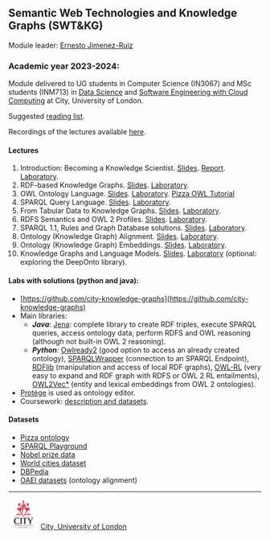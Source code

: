 ## Semantic Web Technologies and Knowledge Graphs (SWT&KG)

Module leader: [Ernesto Jimenez-Ruiz](https://www.city.ac.uk/about/people/academics/ernesto-jimenez-ruiz)

### Academic year 2023-2024: 

Module delivered to UG students in Computer Science (IN3067) and MSc students (INM713) in [Data Science](https://www.city.ac.uk/prospective-students/courses/postgraduate/data-science) and [Software Engineering with Cloud Computing](https://www.city.ac.uk/prospective-students/courses/postgraduate/software-engineering) at City, University of London.

Suggested [reading list](https://github.com/turing-knowledge-graphs/teaching/blob/main/city/ReadingList.md).

Recordings of the lectures available [here](https://drive.google.com/drive/folders/1RYVjf6nauHCsgdnReE-ziLbHVqGu0W2m?usp=sharing).

#### Lectures

1. Introduction: Becoming a Knowledge Scientist. [Slides](https://github.com/turing-knowledge-graphs/teaching/blob/main/city/2023-2024/IN3067-INM713_Lecture1_Introduction_Knowledge_Scientist_slides_2024.pdf). [Report](https://github.com/turing-knowledge-graphs/teaching/blob/main/city/2023-2024/IN3067-INM713_Lecture1_Introduction_Knowledge_Scientist_report_2024.pdf). [Laboratory](https://github.com/turing-knowledge-graphs/teaching/blob/main/city/2023-2024/IN3067-INM713_Lab_Session1_Infrastructure_2024.pdf).
2. RDF-based Knowledge Graphs. [Slides](https://github.com/turing-knowledge-graphs/teaching/blob/main/city/2023-2024/IN3067-INM713_Lecture2_RDF_Knowledge_Graphs_slides_2024.pdf). [Laboratory](https://github.com/turing-knowledge-graphs/teaching/blob/main/city/2023-2024/IN3067-INM713_Lab_Session2_RDF_2024_with_solutions.pdf).
3. OWL Ontology Language. [Slides](https://github.com/turing-knowledge-graphs/teaching/blob/main/city/2023-2024/IN3067-INM713_Lecture3_OWL_Language_slides_2024.pdf). [Laboratory](https://github.com/turing-knowledge-graphs/teaching/blob/main/city/2023-2024/IN3067-INM713_Lab_Session3_OWL.pdf). [Pizza OWL Tutorial](https://github.com/turing-knowledge-graphs/teaching/blob/main/city/2023-2024/)
4. SPARQL Query Language. [Slides](https://github.com/turing-knowledge-graphs/teaching/blob/main/city/2023-2024/IN3067-INM713_Lecture4_SPARQL_Query_Language_1.0_slides_2024.pdf). [Laboratory](https://github.com/turing-knowledge-graphs/teaching/blob/main/city/2023-2024/IN3067-INM713_Lab_Session4_SPARQL1_with_solutions.pdf).
5. From Tabular Data to Knowledge Graphs. [Slides](https://github.com/turing-knowledge-graphs/teaching/blob/main/city/2023-2024/IN3067-INM713_Lecture5_Tabular_to_KG_2024_slides.pdf). [Laboratory](https://github.com/turing-knowledge-graphs/teaching/blob/main/city/2023-2024/IN3067-INM713_Lab_Session5_CSV2KG_with_solutions.pdf).
6. RDFS Semantics and OWL 2 Profiles. [Slides](https://github.com/turing-knowledge-graphs/teaching/blob/main/city/2023-2024/IN3067-INM713_Lecture6_RDFS_OWL2Profiles_2024_slides.pdf). [Laboratory](https://github.com/turing-knowledge-graphs/teaching/blob/main/city/2023-2024/IN3067-INM713_Lab_Session6_RDFS_OWL2RL_2024_with_solutions.pdf).
7. SPARQL 1.1, Rules and Graph Database solutions. [Slides](https://github.com/turing-knowledge-graphs/teaching/blob/main/city/2023-2024/IN3067-INM713_Lecture7_SPARQL1.1_Rules_GraphDatabases_2024_slides.pdf). [Laboratory](https://github.com/turing-knowledge-graphs/teaching/blob/main/city/2023-2024/IN3067-INM713_Lab_Session7_SPARQL1.1_GraphDB_2024_with_solutions.pdf).
8. Ontology (Knowledge Graph) Alignment. [Slides](https://github.com/turing-knowledge-graphs/teaching/blob/main/city/2023-2024/IN3067-INM713_Lecture8_Ontology_Alignment_2024_slides.pdf). [Laboratory](https://github.com/turing-knowledge-graphs/teaching/blob/main/city/2023-2024/IN3067-INM713_Lab_Session8_KGAlignment_2024.pdf).
9. Ontology (Knowledge Graph) Embeddings. [Slides](https://github.com/turing-knowledge-graphs/teaching/blob/main/city/2023-2024/IN3067-INM713_Lecture9_OntologyEmbeddings_2024_slides.pdf). [Laboratory](https://github.com/turing-knowledge-graphs/teaching/blob/main/city/2023-2024/IN3067-INM713_Lab_Session9_OWL2Vec-Star.pdf).
10. Knowledge Graphs and Language Models. [Slides](https://github.com/turing-knowledge-graphs/teaching/blob/main/city/2023-2024/IN3067-INM713_Lecture10_KGs-LLMs_2024_slides.pdf). [Laboratory](https://github.com/KRR-Oxford/DeepOnto)  (optional: exploring the DeepOnto library).

#### Labs with solutions (python and java): 
- [https://github.com/city-knowledge-graphs](https://github.com/city-knowledge-graphs)
- Main libraries: 
  - ***Java***: [Jena](https://jena.apache.org/index.html): complete library to create RDF triples, execute SPARQL queries, access ontology data, perform RDFS and OWL reasoning (although not built-in OWL 2 reasoning).
  - ***Python***: [Owlready2](https://pypi.org/project/Owlready2/) (good option to access an already created ontology), [SPARQLWrapper](https://pypi.org/project/SPARQLWrapper/) (connection to an SPARQL Endpoint), [RDFlib](https://pypi.org/project/rdflib/) (manipulation and access of local RDF graphs), [OWL-RL](https://pypi.org/project/owlrl/5.2.1/) (very easy to expand and RDF graph with RDFS or OWL 2 RL entailments), [OWL2Vec*](https://github.com/KRR-Oxford/OWL2Vec-Star) (entity and lexical embeddings from OWL 2 ontologies).
- [Protége](https://protege.stanford.edu/) is used as ontology editor.
- Coursework: [description and datasets](https://drive.google.com/drive/folders/1WlINYleyUdV-rQst8qqBefiixwv9yGvR?usp=sharing).


#### Datasets 
- [Pizza ontology](https://protege.stanford.edu/ontologies/pizza/pizza.owl)
- [SPARQL Playground](http://sparql-playground.sib.swiss/)
- [Nobel prize data](https://www.nobelprize.org/about/linked-data-examples/)
- [World cities dataset](https://simplemaps.com/data/world-cities)
- [DBPedia](https://dbpedia.org/sparql)
- [OAEI datasets](http://oaei.ontologymatching.org/) (ontology alignment)


---

<img src="city-logo.jpg" width="60" alt="City">   [City, University of London](https://www.city.ac.uk/)

